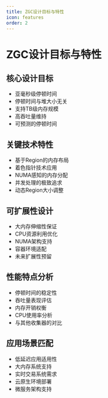 ```yaml
---
title: ZGC设计目标与特性
icon: features
order: 2
---
```


# ZGC设计目标与特性

## 核心设计目标
- 亚毫秒级停顿时间
- 停顿时间与堆大小无关
- 支持TB级内存规模
- 高吞吐量维持
- 可预测的停顿时间

## 关键技术特性
- 基于Region的内存布局
- 着色指针技术应用
- NUMA感知的内存分配
- 并发处理的极致追求
- 动态Region大小调整

## 可扩展性设计
- 大内存伸缩性保证
- CPU资源利用优化
- NUMA架构支持
- 容器环境适配
- 未来扩展性预留

## 性能特点分析
- 停顿时间的稳定性
- 吞吐量表现评估
- 内存开销权衡
- CPU使用率分析
- 与其他收集器的对比

## 应用场景匹配
- 低延迟应用适用性
- 大内存系统支持
- 实时交易系统需求
- 云原生环境部署
- 微服务架构支持
